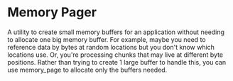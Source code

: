 # Memory Pager

A utility to create small memory buffers for an application without needing to allocate
one big memory buffer. For example, maybe you need to reference data by bytes at random
locations but you don't know which locations use. Or, you're processing
chunks that may live at different byte positions. Rather than trying to create 1 large
buffer to handle this, you can use memory_page to allocate only the buffers needed.